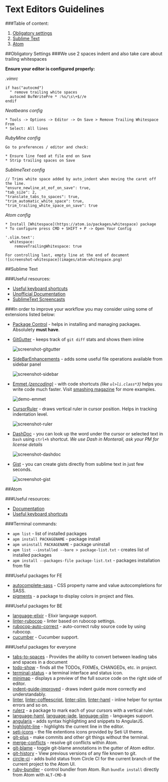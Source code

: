 # Text Editors Guidelines

###Table of content:
1. [Obligatory settings](#obligatory-settings)
2. [Sublime Text](#sublime-text)
3. [Atom](#atom)

##Obligatory Settings
###We use 2 spaces indent and also take care about trailing whitespaces

**Ensure your editor is configured properly:**

*.vimrc*

```
if has("autocmd")
  " remove trailing white spaces
  autocmd BufWritePre * :%s/\s\+$//e
endif
```

*Neatbeans config*

```
* Tools -> Options -> Editor -> On Save > Remove Trailing Whitespace From
* Select: All lines
```
*RubyMine config*

```
Go to preferences / editor and check:

* Ensure line feed at file end on Save
* Strip trailing spaces on Save
```

*SublimeText config*

```
// Trims white space added by auto_indent when moving the caret off the line.
"ensure_newline_at_eof_on_save": true,
"tab_size": 2,
"translate_tabs_to_spaces": true,
"trim_automatic_white_space": true,
"trim_trailing_white_space_on_save": true
```

*Atom config*

```
* Install [Whitespace](https://atom.io/packages/whitespace) package
* To configure press CMD + SHIFT + P -> Open Your Config

'.slim.text':
  whitespace:
    removeTrailingWhitespace: true

For controlling last, empty line at the end of document
![screenshot-whitespace](images/atom-whitespace.png)
```

##Sublime Text

###Useful resources:

- [Useful keyboard shortcuts](https://gist.github.com/eteanga/1736542)
- [Unofficial Documentation](http://sublime-text-unofficial-documentation.readthedocs.org/en/latest/index.html)
- [SublimeText Screencasts](http://code.tutsplus.com/articles/perfect-workflow-in-sublime-text-free-course--net-27293)

###In order to improve your workflow you may consider using some of extensions listed below:

- [Package Control](https://sublime.wbond.net/installation) - helps in installing and managing packages. Absolulety **must have**.
- [GitGutter](https://github.com/jisaacks/GitGutter) - keeps track of `git diff` stats and shows them inline

     ![screenshot-gitgutter](https://raw.github.com/jisaacks/GitGutter/master/screenshot.png)
- [SideBarEnhancements](https://github.com/titoBouzout/SideBarEnhancements) - adds some useful file operations available from sidebar panel

    ![screenshot-sidebar](https://camo.githubusercontent.com/9c427039fb2e97570edf760c4abeaf43d208f702/687474703a2f2f646c2e64726f70626f782e636f6d2f752f34333539363434392f7469746f2f7375626c696d652f536964654261722f73637265656e73686f742e706e67)

- [Emmet *(zencoding)*](https://github.com/sergeche/emmet-sublime) - with code shortcuts *(like `ul>li.class*3`)* helps you write code much faster. Visit [smashing magazine](http://www.smashingmagazine.com/2013/03/26/goodbye-zen-coding-hello-emmet/) for more examples.

  ![demo-emmet](http://www.smashingmagazine.com/wp-content/uploads/2013/03/extra.gif)

- [CursorRuler](https://github.com/icylace/CursorRuler) - draws vertical ruler in cursor position. Helps in tracking indentation level.

    ![screenshot-ruler](http://blog.ysmood.org/wp-content/uploads/2013/06/CursorRuler.jpg)


- [DashDoc](https://github.com/farcaller/DashDoc) - you can look up the word under the cursor or selected text in `Dash` using `ctrl+h` shortcut. *We use Dash in Monterail, ask your PM for license details*

   ![screenshot-dashdoc](http://christophheer.me/static/img/2012-07-30-dash/search_datetime.png)

- [Gist](https://github.com/condemil/Gist) - you can create gists directly from sublime text in just few seconds.

   ![screenshot-gist](http://www.neverstopbuilding.com/images/post-content/gist.png)

##Atom

###Useful resources:

- [Documentation](https://atom.io/docs)
- [Useful keyboard shortcuts](https://bugsnag.com/blog/atom-editor-cheat-sheet)

###Terminal commands:

- `apm list` - list of installed packages
- `apm install PACKAGENAME` - package install
- `apm uninstall PACKAGENAME` - package uninstall
- `apm list --installed --bare > package-list.txt` - creates list of installed packages
- `apm install --packages-file package-list.txt` - packages installation from file

###Useful packages for FE

- [autocomplete-sass](https://atom.io/packages/autocomplete-sass) - CSS property name and value autocompletions for SASS.
- [pigments](https://atom.io/packages/pigments) - a package to display colors in project and files.

###Useful packages for BE

- [language-elixir](https://atom.io/packages/language-elixir) - Elixir language support.
- [linter-rubocop](https://atom.io/packages/linter-rubocop) - linter based on rubocop settings.
- [rubocop-auto-correct](https://atom.io/packages/rubocop-auto-correct) - auto-correct ruby source code by using rubocop.
- [cucumber](https://atom.io/packages/cucumber) - Cucumber support.

###Useful packages for everyone

- [tabs-to-spaces](https://atom.io/packages/tabs-to-spaces) - Provides the ability to convert between leading tabs and spaces in a document
- [todo-show](https://atom.io/packages/todo-show) - finds all the TODOs, FIXMEs, CHANGEDs, etc. in project.
- [terminal-status](https://atom.io/packages/terminal-status) - a terminal interface and status icon.
- [minimap](https://atom.io/packages/minimap) - displays a preview of the full source code on the right side of editor.
- [indent-guide-improved](https://atom.io/packages/indent-guide-improved) - draws indent guide more correctly and understandably.
- [linter](https://atom.io/packages/linter), [linter-coffeescript](https://atom.io/packages/linter-coffeescript), [linter-slim](https://atom.io/packages/linter-slim), [linter-haml](https://atom.io/packages/linter-haml) - inline helper for syntax errors and so on.
- [rulerz](https://atom.io/packages/rulerz) - a package to mark each of your cursors with a vertical ruler.
- [language-haml](https://atom.io/packages/language-haml), [language-jade](https://atom.io/packages/language-jade), [language-slim](https://atom.io/packages/language-slim) - languages support.
- [angularjs](https://atom.io/packages/angularjs) - adds syntax highlighting and snippets to AngularJS.
- [highlight-line](https://atom.io/packages/highlight-line) - highlights the current line in the editor.
- [seti-icons](https://atom.io/packages/seti-icons) - the file extentions icons provided by Seti UI theme.
- [git-plus](https://atom.io/packages/git-plus) - make commits and other git things without the terminal.
- [merge-conflicts](https://atom.io/packages/merge-conflicts) - resolve git conflicts within Atom.
- [git-blame](https://atom.io/packages/git-blame) - toggle git-blame annotations in the gutter of Atom editor.
- [git-history](https://atom.io/packages/git-history) - View previous versions of any file known to git.
- [circle-ci](https://atom.io/packages/circle-ci) - adds build status from Circle CI for the current branch of the current project to the Atom UI.
- [ruby-bundler](https://atom.io/packages/ruby-bundler) - control bundler from Atom. Run `bundle install` directly from Atom with `ALT-CMD-B`
